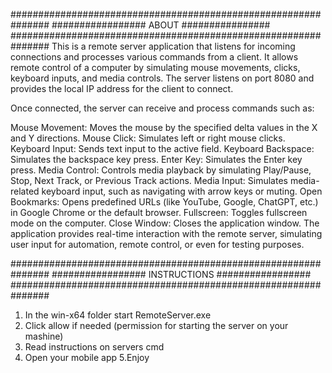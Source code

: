 ###############################################################
#################            ABOUT             ################
###############################################################
This is a remote server application that listens for incoming connections and processes various commands from a client. 
It allows remote control of a computer by simulating mouse movements, clicks, keyboard inputs, and media controls. 
The server listens on port 8080 and provides the local IP address for the client to connect.

Once connected, the server can receive and process commands such as:

Mouse Movement: Moves the mouse by the specified delta values in the X and Y directions.
Mouse Click: Simulates left or right mouse clicks.
Keyboard Input: Sends text input to the active field.
Keyboard Backspace: Simulates the backspace key press.
Enter Key: Simulates the Enter key press.
Media Control: Controls media playback by simulating Play/Pause, Stop, Next Track, or Previous Track actions.
Media Input: Simulates media-related keyboard input, such as navigating with arrow keys or muting.
Open Bookmarks: Opens predefined URLs (like YouTube, Google, ChatGPT, etc.) in Google Chrome or the default browser.
Fullscreen: Toggles fullscreen mode on the computer.
Close Window: Closes the application window.
The application provides real-time interaction with the remote server, simulating user input for automation, remote control, 
or even for testing purposes.

###############################################################
#################        INSTRUCTIONS         #################
###############################################################

1. In the win-x64 folder start RemoteServer.exe
2. Click allow if needed (permission for starting the server on your mashine)
3. Read instructions on servers cmd
4. Open your mobile app
5.Enjoy


